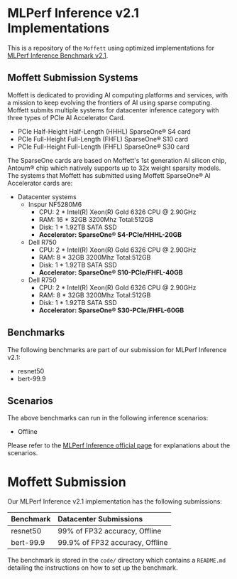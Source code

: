 # MLPerf Inference v2.1 Implementations

This is a repository of the `Moffett` using optimized implementations
for [MLPerf Inference Benchmark v2.1](https://www.mlperf.org/inference-overview/).

## Moffett Submission Systems  

Moffett is dedicated to providing AI computing platforms and services, with a mission to keep evolving the frontiers of AI using sparse computing. 
Moffett submits multiple systems for datacenter inference category with three types of PCIe AI Accelerator Card. 

* PCIe Half-Height Half-Length (HHHL) SparseOne® S4 card
* PCIe Full-Height Full-Length (FHFL) SparseOne® S10 card 
* PCIe Full-Height Full-Length (FHFL) SparseOne® S30 card 

The SparseOne cards are based on Moffett's 1st generation AI silicon chip, Antoum® chip which natively supports up to 32x weight sparsity models. 
The systems that Moffett has submitted using Moffett SparseOne® AI Accelerator cards are:
- Datacenter systems
     - Inspur NF5280M6
        - CPU: 2 * Intel(R) Xeon(R) Gold 6326 CPU @ 2.90GHz
        - RAM: 16 * 32GB 3200Mhz Total:512GB
        - Disk: 1 * 1.92TB SATA SSD
        - **Accelerator: SparseOne® S4-PCIe/HHHL-20GB**
     - Dell R750
        - CPU: 2 * Intel(R) Xeon(R) Gold 6326 CPU @ 2.90GHz
        - RAM: 8 * 32GB 3200Mhz Total:512GB
        - Disk: 1 * 1.92TB SATA SSD
        - **Accelerator: SparseOne® S10-PCIe/FHFL-40GB** 
     - Dell R750
        - CPU: 2 * Intel(R) Xeon(R) Gold 6326 CPU @ 2.90GHz
        - RAM: 8 * 32GB 3200Mhz Total:512GB
        - Disk: 1 * 1.92TB SATA SSD
        - **Accelerator: SparseOne® S30-PCIe/FHFL-60GB**

## Benchmarks

The following benchmarks are part of our submission for MLPerf Inference v2.1:

* resnet50
* bert-99.9

## Scenarios

The above benchmarks can run in the following inference scenarios:

* Offline

Please refer to
the [MLPerf Inference official page](https://github.com/mlcommons/inference_policies/blob/master/inference_rules.adoc#3-scenarios)
for explanations about the scenarios.

# Moffett Submission

Our MLPerf Inference v2.1 implementation has the following submissions:

| Benchmark | Datacenter Submissions |
| :-------- | :--------------------- |
| resnet50  | 99% of FP32 accuracy, Offline   |
| bert-99.9  | 99.9% of FP32 accuracy, Offline   |

The benchmark is stored in the `code/` directory which contains a `README.md` detailing the instructions on how to set
up the benchmark.
